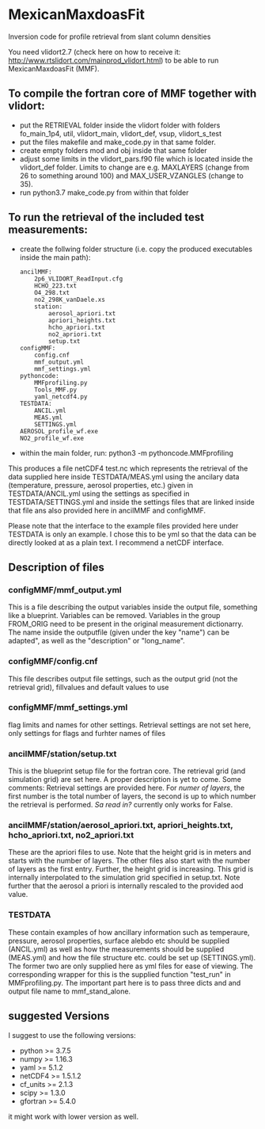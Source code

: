 # MexicanMaxdoasFit
Inversion code for profile retrieval from slant column densities

You need vlidort2.7 (check here on how to receive it: http://www.rtslidort.com/mainprod_vlidort.html) to be able to run MexicanMaxdoasFit (MMF). 

## To compile the fortran core of MMF together with vlidort:
  * put the RETRIEVAL folder inside the vlidort folder with folders fo_main_1p4, util, vlidort_main, vlidort_def, vsup, vlidort_s_test
  * put the files makefile and make_code.py in that same folder.
  * create empty folders mod and obj inside that same folder
  * adjust some limits in the vlidort_pars.f90 file which is located inside the vlidort_def folder. Limits to change are e.g. MAXLAYERS (change from 26 to something around 100) and MAX_USER_VZANGLES (change to 35).
  * run python3.7 make_code.py from within that folder

## To run the retrieval of the included test measurements:
  * create the follwing folder structure (i.e. copy the produced executables inside the main path):
      ```
      ancilMMF:
          2p6_VLIDORT_ReadInput.cfg
          HCHO_223.txt
          O4_298.txt
          no2_298K_vanDaele.xs
          station:
              aerosol_apriori.txt
              apriori_heights.txt
              hcho_apriori.txt
              no2_apriori.txt
              setup.txt
      configMMF:
          config.cnf
          mmf_output.yml
          mmf_settings.yml
      pythoncode:
          MMFprofiling.py
          Tools_MMF.py
          yaml_netcdf4.py
      TESTDATA:
          ANCIL.yml
          MEAS.yml
          SETTINGS.yml
      AEROSOL_profile_wf.exe
      NO2_profile_wf.exe
      ```
  * within the main folder, run: python3 -m pythoncode.MMFprofiling 

This produces a file netCDF4 test.nc which represents the retrieval of the data supplied here inside TESTDATA/MEAS.yml using the ancilary data (temperature, pressure, aerosol properties, etc.) given in TESTDATA/ANCIL.yml using the settings as specified in TESTDATA/SETTINGS.yml and inside the settings files that are linked inside that file ans also provided here in ancilMMF and configMMF. 

Please note that the interface to the example files provided here under TESTDATA is only an example. I chose this to be yml so that the data can be directly looked at as a plain text. I recommend a netCDF interface.

## Description of files
### configMMF/mmf_output.yml
This is a file describing the output variables inside the output file, something like a blueprint. Variables can be removed. Variables in the group FROM_ORIG need to be present in the original measurement dictionarry. The name inside the outputfile (given under the key "name") can be adapted", as well as the "description" or "long_name".

### configMMF/config.cnf 
This file describes output file settings, such as the output grid (not the retrieval grid), fillvalues and default values to use

### configMMF/mmf_settings.yml
flag limits and names for other settings. Retrieval settings are not set here, only settings for flags and furhter names of files

### ancilMMF/station/setup.txt
This is the blueprint setup file for the fortran core. The retrieval grid (and simulation grid) are set here. A proper description is yet to come. Some comments: Retrieval settings are provided here. For *numer of layers*, the first number is the total number of layers, the second is up to which number the retrieval is performed. *Sa read in?* currently only works for False. 

### ancilMMF/station/aerosol_apriori.txt, apriori_heights.txt, hcho_apriori.txt, no2_apriori.txt
 These are the apriori files to use. Note that the height grid is in meters and starts with the number of layers. The other files also start with the number of layers as the first entry. Further, the height grid is increasing. This grid is internally interpolated to the simulation grid specified in setup.txt. Note further that the aerosol a priori is internally rescaled to the provided aod value.
 
### TESTDATA
These contain examples of how ancillary information such as temperaure, pressure, aerosol properties, surface alebdo etc should be supplied (ANCIL.yml) as well as how the measurements should be supplied (MEAS.yml) and how the file structure etc. could be set up (SETTINGS.yml). The former two are only supplied here as yml files for ease of viewing. The corresponding wrapper for this is the supplied function "test_run" in MMFprofiling.py. The important part here is to pass three dicts and and output file name to mmf_stand_alone.
 
## suggested Versions
I suggest to use the following versions:

* python >= 3.7.5
* numpy >= 1.16.3
* yaml >= 5.1.2
* netCDF4 >= 1.5.1.2
* cf_units >= 2.1.3
* scipy >= 1.3.0
* gfortran >= 5.4.0

it might work with lower version as well.
